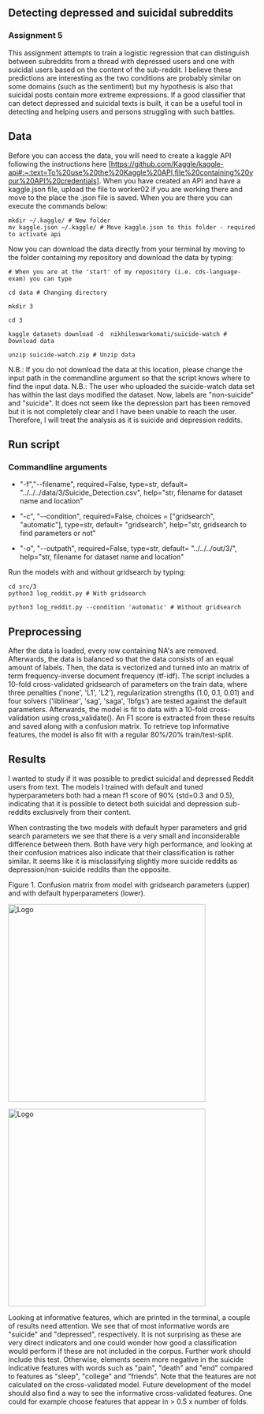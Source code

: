 ## Detecting depressed and suicidal subreddits
### Assignment 5

This assignment attempts to train a logistic regression that can distinguish between subreddits from a thread with depressed users and one with suicidal users based on the content of the sub-reddit. I believe these predictions are interesting as the two conditions are probably similar on some domains (such as the sentiment) but my hypothesis is also that suicidal posts contain more extreme expressions.  If a good classifier that can detect depressed and suicidal texts is built, it can be a useful tool in detecting and helping users and persons struggling with such battles.   

## Data

Before you can access the data, you will need to create a kaggle API following the instructions here [https://github.com/Kaggle/kaggle-api#:~:text=To%20use%20the%20Kaggle%20API,file%20containing%20your%20API%20credentials]. When you have created an API and have a kaggle.json file, upload the file to worker02 if you are working there and move to the place the .json file is saved. When you are there you can execute the commands below:

```
mkdir ~/.kaggle/ # New folder 
mv kaggle.json ~/.kaggle/ # Move kaggle.json to this folder - required to activate api
```
Now you can download the data directly from your terminal by moving to the folder containing my repository and download the data by typing:

```
# When you are at the 'start' of my repository (i.e. cds-language-exam) you can type

cd data # Changing directory 

mkdir 3

cd 3

kaggle datasets download -d  nikhileswarkomati/suicide-watch # Download data

unzip suicide-watch.zip # Unzip data
```
N.B.: If you do not download the data at this location, please change the input path in the commandline argument so that the script knows where to find the input data.
N.B.: The user who uploaded the suicide-watch data set has within the last days modified the dataset. Now, labels are "non-suicide" and "suicide". It does not seem like the depression part has been removed but it is not completely clear and I have been unable to reach the user. Therefore, I will treat the analysis as it is suicide and depression reddits. 

## Run script
### Commandline arguments
- "-f","--filename", required=False, type=str, default= "../../../data/3/Suicide_Detection.csv", help="str, filename for dataset name and location"

- "-c", "--condition", required=False, choices = ["gridsearch", "automatic"], type=str, default= "gridsearch", help="str, gridsearch to find parameters or not"   

- "-o", "--outpath", required=False, type=str,  default= "../../../out/3/", help="str, filename for dataset name and location"

Run the models with and without gridsearch by typing:

```
cd src/3
python3 log_reddit.py # With gridsearch

python3 log_reddit.py --condition 'automatic' # Without gridsearch
```

## Preprocessing

After the data is loaded, every row containing NA's are removed. Afterwards, the data is balanced so that the data consists of an equal amount of labels. Then, the data is vectorized and turned into an matrix of term frequency-inverse document frequency (tf-idf). The script includes a 10-fold cross-validated gridsearch of parameters on the train data, where three penalties ('none', 'L1', 'L2'), regularization strengths (1.0, 0.1, 0.01) and four solvers ('liblinear', 'sag', 'saga', 'lbfgs') are tested against the default parameters. Afterwards, the model is fit to data with a 10-fold cross-validation using cross_validate(). An F1 score is extracted from these results and saved along with a confusion matrix. To retrieve top informative features, the model is also fit with a regular 80%/20% train/test-split. 


## Results 

I wanted to study if it was possible to predict suicidal and depressed Reddit users from text. The models I trained with default and tuned hyperparameters both had a mean f1 score of 90% (std=0.3 and 0.5), indicating that it is possible to detect both suicidal and depression sub-reddits exclusively from their content.

When contrasting the two models with default hyper parameters and grid search parameters we see that there is a very small and inconsiderable difference between them. Both have very high performance, and looking at their confusion matrices also indicate that their classification is rather similar. It seems like it is misclassifying slightly more suicide reddits as depression/non-suicide reddits than the opposite. 

Figure 1. Confusion matrix from model with gridsearch parameters (upper) and with default hyperparameters (lower).

<p align="left">
    <img src="../../../out/3/gridsearch_model_confusion_matrix.png" alt="Logo" width="400" height="400">
  <p>

<p align="left">
    <img src="../../../out/3/automatic_model_confusion_matrix.jpg" alt="Logo" width="400" height="400">
  <p>

Looking at informative features, which are printed in the terminal, a couple of results need attention. We see that of most informative words are "suicide" and "depressed", respectively. It is not surprising as these are very direct indicators and one could wonder how good a classification would perform if these are not included in the corpus. Further work should include this test. Otherwise, elements seem more negative in the suicide indicative features with words such as "pain", "death" and "end" compared to features as "sleep", "college" and "friends". Note that the features are not calculated on the cross-validated model. Future development of the model should also find a way to see the informative cross-validated features. One could for example choose features that appear in > 0.5 x number of folds.


